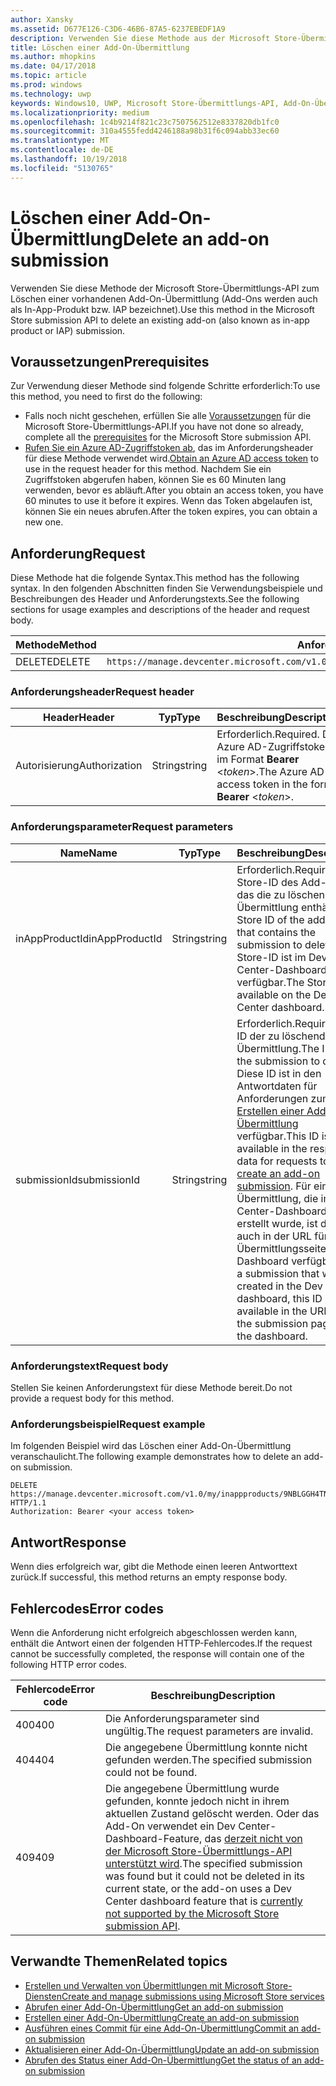 ```yaml
---
author: Xansky
ms.assetid: D677E126-C3D6-46B6-87A5-6237EBEDF1A9
description: Verwenden Sie diese Methode aus der Microsoft Store-Übermittlungs-API zum Löschen einer vorhandenen Add-On-Übermittlung.
title: Löschen einer Add-On-Übermittlung
ms.author: mhopkins
ms.date: 04/17/2018
ms.topic: article
ms.prod: windows
ms.technology: uwp
keywords: Windows10, UWP, Microsoft Store-Übermittlungs-API, Add-On-Übermittlung, löschen, In-App-Produkt, IAP
ms.localizationpriority: medium
ms.openlocfilehash: 1c4b9214f821c23c7507562512e8337820db1fc0
ms.sourcegitcommit: 310a4555fedd4246188a98b31f6c094abb33ec60
ms.translationtype: MT
ms.contentlocale: de-DE
ms.lasthandoff: 10/19/2018
ms.locfileid: "5130765"
---
```

# <a name="delete-an-add-on-submission"></a><span data-ttu-id="65185-104">Löschen einer Add-On-Übermittlung</span><span class="sxs-lookup"><span data-stu-id="65185-104">Delete an add-on submission</span></span>

<span data-ttu-id="65185-105">Verwenden Sie diese Methode der Microsoft Store-Übermittlungs-API zum Löschen einer vorhandenen Add-On-Übermittlung (Add-Ons werden auch als In-App-Produkt bzw. IAP bezeichnet).</span><span class="sxs-lookup"><span data-stu-id="65185-105">Use this method in the Microsoft Store submission API to delete an existing add-on (also known as in-app product or IAP) submission.</span></span>

## <a name="prerequisites"></a><span data-ttu-id="65185-106">Voraussetzungen</span><span class="sxs-lookup"><span data-stu-id="65185-106">Prerequisites</span></span>

<span data-ttu-id="65185-107">Zur Verwendung dieser Methode sind folgende Schritte erforderlich:</span><span class="sxs-lookup"><span data-stu-id="65185-107">To use this method, you need to first do the following:</span></span>

* <span data-ttu-id="65185-108">Falls noch nicht geschehen, erfüllen Sie alle [Voraussetzungen](create-and-manage-submissions-using-windows-store-services.md#prerequisites) für die Microsoft Store-Übermittlungs-API.</span><span class="sxs-lookup"><span data-stu-id="65185-108">If you have not done so already, complete all the [prerequisites](create-and-manage-submissions-using-windows-store-services.md#prerequisites) for the Microsoft Store submission API.</span></span>
* <span data-ttu-id="65185-109">[Rufen Sie ein Azure AD-Zugriffstoken ab](create-and-manage-submissions-using-windows-store-services.md#obtain-an-azure-ad-access-token), das im Anforderungsheader für diese Methode verwendet wird.</span><span class="sxs-lookup"><span data-stu-id="65185-109">[Obtain an Azure AD access token](create-and-manage-submissions-using-windows-store-services.md#obtain-an-azure-ad-access-token) to use in the request header for this method.</span></span> <span data-ttu-id="65185-110">Nachdem Sie ein Zugriffstoken abgerufen haben, können Sie es 60 Minuten lang verwenden, bevor es abläuft.</span><span class="sxs-lookup"><span data-stu-id="65185-110">After you obtain an access token, you have 60 minutes to use it before it expires.</span></span> <span data-ttu-id="65185-111">Wenn das Token abgelaufen ist, können Sie ein neues abrufen.</span><span class="sxs-lookup"><span data-stu-id="65185-111">After the token expires, you can obtain a new one.</span></span>

## <a name="request"></a><span data-ttu-id="65185-112">Anforderung</span><span class="sxs-lookup"><span data-stu-id="65185-112">Request</span></span>

<span data-ttu-id="65185-113">Diese Methode hat die folgende Syntax.</span><span class="sxs-lookup"><span data-stu-id="65185-113">This method has the following syntax.</span></span> <span data-ttu-id="65185-114">In den folgenden Abschnitten finden Sie Verwendungsbeispiele und Beschreibungen des Header und Anforderungstexts.</span><span class="sxs-lookup"><span data-stu-id="65185-114">See the following sections for usage examples and descriptions of the header and request body.</span></span>

| <span data-ttu-id="65185-115">Methode</span><span class="sxs-lookup"><span data-stu-id="65185-115">Method</span></span> | <span data-ttu-id="65185-116">Anforderungs-URI</span><span class="sxs-lookup"><span data-stu-id="65185-116">Request URI</span></span>                                                      |
|--------|------------------------------------------------------------------|
| <span data-ttu-id="65185-117">DELETE</span><span class="sxs-lookup"><span data-stu-id="65185-117">DELETE</span></span>    | ```https://manage.devcenter.microsoft.com/v1.0/my/inappproducts/{inAppProductId}/submissions/{submissionId}``` |


### <a name="request-header"></a><span data-ttu-id="65185-118">Anforderungsheader</span><span class="sxs-lookup"><span data-stu-id="65185-118">Request header</span></span>

| <span data-ttu-id="65185-119">Header</span><span class="sxs-lookup"><span data-stu-id="65185-119">Header</span></span>        | <span data-ttu-id="65185-120">Typ</span><span class="sxs-lookup"><span data-stu-id="65185-120">Type</span></span>   | <span data-ttu-id="65185-121">Beschreibung</span><span class="sxs-lookup"><span data-stu-id="65185-121">Description</span></span>                                                                 |
|---------------|--------|-----------------------------------------------------------------------------|
| <span data-ttu-id="65185-122">Autorisierung</span><span class="sxs-lookup"><span data-stu-id="65185-122">Authorization</span></span> | <span data-ttu-id="65185-123">String</span><span class="sxs-lookup"><span data-stu-id="65185-123">string</span></span> | <span data-ttu-id="65185-124">Erforderlich.</span><span class="sxs-lookup"><span data-stu-id="65185-124">Required.</span></span> <span data-ttu-id="65185-125">Das Azure AD-Zugriffstoken im Format **Bearer** &lt;*token*&gt;.</span><span class="sxs-lookup"><span data-stu-id="65185-125">The Azure AD access token in the form **Bearer** &lt;*token*&gt;.</span></span> |


### <a name="request-parameters"></a><span data-ttu-id="65185-126">Anforderungsparameter</span><span class="sxs-lookup"><span data-stu-id="65185-126">Request parameters</span></span>

| <span data-ttu-id="65185-127">Name</span><span class="sxs-lookup"><span data-stu-id="65185-127">Name</span></span>        | <span data-ttu-id="65185-128">Typ</span><span class="sxs-lookup"><span data-stu-id="65185-128">Type</span></span>   | <span data-ttu-id="65185-129">Beschreibung</span><span class="sxs-lookup"><span data-stu-id="65185-129">Description</span></span>                                                                 |
|---------------|--------|-----------------------------------------------------------------------------|
| <span data-ttu-id="65185-130">inAppProductId</span><span class="sxs-lookup"><span data-stu-id="65185-130">inAppProductId</span></span> | <span data-ttu-id="65185-131">String</span><span class="sxs-lookup"><span data-stu-id="65185-131">string</span></span> | <span data-ttu-id="65185-132">Erforderlich.</span><span class="sxs-lookup"><span data-stu-id="65185-132">Required.</span></span> <span data-ttu-id="65185-133">Die Store-ID des Add-Ons, das die zu löschende Übermittlung enthält.</span><span class="sxs-lookup"><span data-stu-id="65185-133">The Store ID of the add-on that contains the submission to delete.</span></span> <span data-ttu-id="65185-134">Die Store-ID ist im Dev Center-Dashboard verfügbar.</span><span class="sxs-lookup"><span data-stu-id="65185-134">The Store ID is available on the Dev Center dashboard.</span></span>  |
| <span data-ttu-id="65185-135">submissionId</span><span class="sxs-lookup"><span data-stu-id="65185-135">submissionId</span></span> | <span data-ttu-id="65185-136">String</span><span class="sxs-lookup"><span data-stu-id="65185-136">string</span></span> | <span data-ttu-id="65185-137">Erforderlich.</span><span class="sxs-lookup"><span data-stu-id="65185-137">Required.</span></span> <span data-ttu-id="65185-138">Die ID der zu löschenden Übermittlung.</span><span class="sxs-lookup"><span data-stu-id="65185-138">The ID of the submission to delete.</span></span> <span data-ttu-id="65185-139">Diese ID ist in den Antwortdaten für Anforderungen zum [Erstellen einer Add-On-Übermittlung](create-an-add-on-submission.md) verfügbar.</span><span class="sxs-lookup"><span data-stu-id="65185-139">This ID is available in the response data for requests to [create an add-on submission](create-an-add-on-submission.md).</span></span> <span data-ttu-id="65185-140">Für eine Übermittlung, die im Dev Center-Dashboard erstellt wurde, ist diese ID auch in der URL für die Übermittlungsseite im Dashboard verfügbar.</span><span class="sxs-lookup"><span data-stu-id="65185-140">For a submission that was created in the Dev Center dashboard, this ID is also available in the URL for the submission page in the dashboard.</span></span>  |


### <a name="request-body"></a><span data-ttu-id="65185-141">Anforderungstext</span><span class="sxs-lookup"><span data-stu-id="65185-141">Request body</span></span>

<span data-ttu-id="65185-142">Stellen Sie keinen Anforderungstext für diese Methode bereit.</span><span class="sxs-lookup"><span data-stu-id="65185-142">Do not provide a request body for this method.</span></span>


### <a name="request-example"></a><span data-ttu-id="65185-143">Anforderungsbeispiel</span><span class="sxs-lookup"><span data-stu-id="65185-143">Request example</span></span>

<span data-ttu-id="65185-144">Im folgenden Beispiel wird das Löschen einer Add-On-Übermittlung veranschaulicht.</span><span class="sxs-lookup"><span data-stu-id="65185-144">The following example demonstrates how to delete an add-on submission.</span></span>

```
DELETE https://manage.devcenter.microsoft.com/v1.0/my/inappproducts/9NBLGGH4TNMP/submissions/1152921504621230023 HTTP/1.1
Authorization: Bearer <your access token>
```

## <a name="response"></a><span data-ttu-id="65185-145">Antwort</span><span class="sxs-lookup"><span data-stu-id="65185-145">Response</span></span>

<span data-ttu-id="65185-146">Wenn dies erfolgreich war, gibt die Methode einen leeren Antworttext zurück.</span><span class="sxs-lookup"><span data-stu-id="65185-146">If successful, this method returns an empty response body.</span></span>

## <a name="error-codes"></a><span data-ttu-id="65185-147">Fehlercodes</span><span class="sxs-lookup"><span data-stu-id="65185-147">Error codes</span></span>

<span data-ttu-id="65185-148">Wenn die Anforderung nicht erfolgreich abgeschlossen werden kann, enthält die Antwort einen der folgenden HTTP-Fehlercodes.</span><span class="sxs-lookup"><span data-stu-id="65185-148">If the request cannot be successfully completed, the response will contain one of the following HTTP error codes.</span></span>

| <span data-ttu-id="65185-149">Fehlercode</span><span class="sxs-lookup"><span data-stu-id="65185-149">Error code</span></span> |  <span data-ttu-id="65185-150">Beschreibung</span><span class="sxs-lookup"><span data-stu-id="65185-150">Description</span></span>   |
|--------|------------------|
| <span data-ttu-id="65185-151">400</span><span class="sxs-lookup"><span data-stu-id="65185-151">400</span></span>  | <span data-ttu-id="65185-152">Die Anforderungsparameter sind ungültig.</span><span class="sxs-lookup"><span data-stu-id="65185-152">The request parameters are invalid.</span></span> |
| <span data-ttu-id="65185-153">404</span><span class="sxs-lookup"><span data-stu-id="65185-153">404</span></span>  | <span data-ttu-id="65185-154">Die angegebene Übermittlung konnte nicht gefunden werden.</span><span class="sxs-lookup"><span data-stu-id="65185-154">The specified submission could not be found.</span></span> |
| <span data-ttu-id="65185-155">409</span><span class="sxs-lookup"><span data-stu-id="65185-155">409</span></span>  | <span data-ttu-id="65185-156">Die angegebene Übermittlung wurde gefunden, konnte jedoch nicht in ihrem aktuellen Zustand gelöscht werden. Oder das Add-On verwendet ein Dev Center-Dashboard-Feature, das [derzeit nicht von der Microsoft Store-Übermittlungs-API unterstützt wird](create-and-manage-submissions-using-windows-store-services.md#not_supported).</span><span class="sxs-lookup"><span data-stu-id="65185-156">The specified submission was found but it could not be deleted in its current state, or the add-on uses a Dev Center dashboard feature that is [currently not supported by the Microsoft Store submission API](create-and-manage-submissions-using-windows-store-services.md#not_supported).</span></span> |


## <a name="related-topics"></a><span data-ttu-id="65185-157">Verwandte Themen</span><span class="sxs-lookup"><span data-stu-id="65185-157">Related topics</span></span>

* [<span data-ttu-id="65185-158">Erstellen und Verwalten von Übermittlungen mit Microsoft Store-Diensten</span><span class="sxs-lookup"><span data-stu-id="65185-158">Create and manage submissions using Microsoft Store services</span></span>](create-and-manage-submissions-using-windows-store-services.md)
* [<span data-ttu-id="65185-159">Abrufen einer Add-On-Übermittlung</span><span class="sxs-lookup"><span data-stu-id="65185-159">Get an add-on submission</span></span>](get-an-add-on-submission.md)
* [<span data-ttu-id="65185-160">Erstellen einer Add-On-Übermittlung</span><span class="sxs-lookup"><span data-stu-id="65185-160">Create an add-on submission</span></span>](create-an-add-on-submission.md)
* [<span data-ttu-id="65185-161">Ausführen eines Commit für eine Add-On-Übermittlung</span><span class="sxs-lookup"><span data-stu-id="65185-161">Commit an add-on submission</span></span>](commit-an-add-on-submission.md)
* [<span data-ttu-id="65185-162">Aktualisieren einer Add-On-Übermittlung</span><span class="sxs-lookup"><span data-stu-id="65185-162">Update an add-on submission</span></span>](update-an-add-on-submission.md)
* [<span data-ttu-id="65185-163">Abrufen des Status einer Add-On-Übermittlung</span><span class="sxs-lookup"><span data-stu-id="65185-163">Get the status of an add-on submission</span></span>](get-status-for-an-add-on-submission.md)
